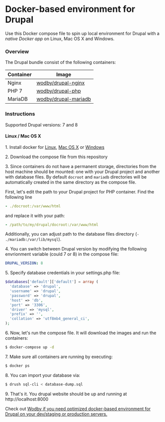 # Docker-based environment for Drupal

Use this Docker compose file to spin up local environment for Drupal with a *native Docker app* on Linux, Mac OS X and Windows. 

### Overview

The Drupal bundle consist of the following containers:

| Container | Image | 
| --------- | ----- |
| Nginx   | <a href="https://hub.docker.com/r/wodby/drupal-nginx/" target="_blank">wodby/drupal-nginx</a> |
| PHP 7   | <a href="https://hub.docker.com/r/wodby/drupal-php/" target="_blank">wodby/drupal-php</a> |
| MariaDB | <a href="https://hub.docker.com/r/wodby/drupal-mariadb/" target="_blank">wodby/drupal-mariadb</a> |

### Instructions 

Supported Drupal versions: 7 and 8

#### Linux / Mac OS X

1\. Install docker for <a href="https://docs.docker.com/engine/installation/" target="_blank">Linux</a>, <a href="https://docs.docker.com/engine/installation/mac" target="_blank">Mac OS X</a> or <a href="https://docs.docker.com/engine/installation/windows" target="_blank">Windows</a>

2\. Download the compose file from this repository

3\. Since containers do not have a permanent storage, directories from the host machine should be mounted: one with your Drupal project and another with database files. By default `docroot` and `mariadb` directories will be automatically created in the same directory as the compose file. 

First, let's edit the path to your Drupal project for PHP container. Find the following line
```yml
- ./docroot:/var/www/html
```

and replace it with your path:
```yml
- /path/to/my/drupal/docroot:/var/www/html
```

Additionally, you can adjust path to the database files directory (`- ./mariadb:/var/lib/mysql`). 

4\. You can switch between Drupal version by modifying the following envrionment variable (could 7 or 8) in the compose file:
```yml
DRUPAL_VERSION: 8
```

5\. Specify database credentials in your settings.php file:
```php
$databases['default']['default'] = array (
  'database' => 'drupal',
  'username' => 'drupal',
  'password' => 'drupal',
  'host' => 'db',
  'port' => '3306',
  'driver' => 'mysql',
  'prefix' => '',
  'collation' => 'utf8mb4_general_ci',
);
```

6\. Now, let's run the compose file. It will download the images and run the containers:
```bash
$ docker-compose up -d
```

7\. Make sure all containers are running by executing:

```bash
$ docker ps
```

8\. You can import your database via:
```bash
$ drush sql-cli < database-dump.sql
```

9\. That's it. You drupal website should be up and running at http://localhost:8000

Check out <a href="https://wodby.com" target="_blank">Wodby</dev> if you need optimized docker-based environment for Drupal on your dev/staging or production servers.
